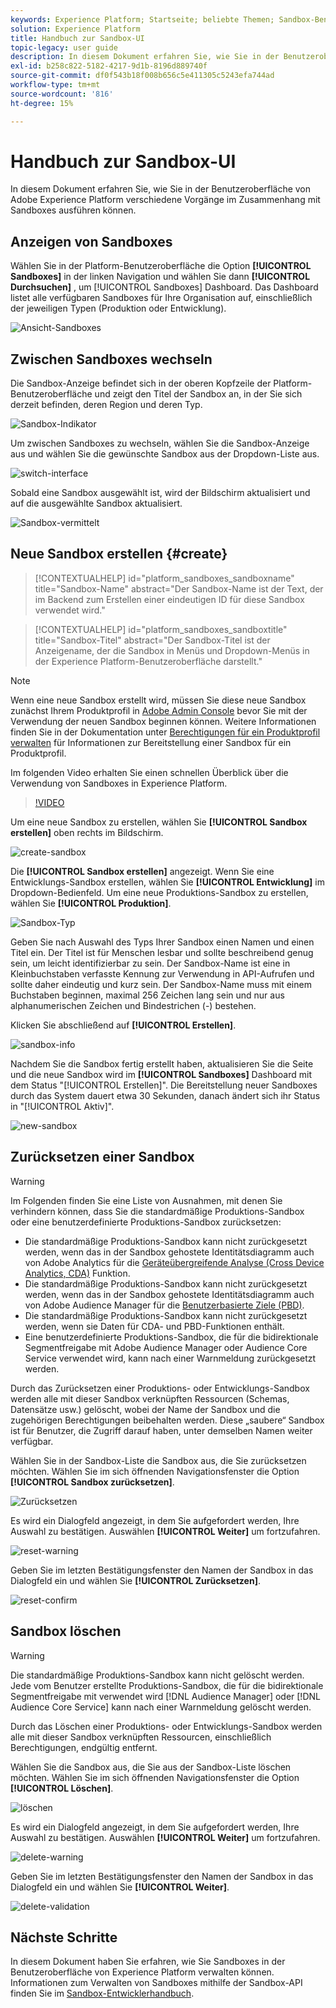 ```yaml
---
keywords: Experience Platform; Startseite; beliebte Themen; Sandbox-Benutzerhandbuch; Sandbox-Handbuch
solution: Experience Platform
title: Handbuch zur Sandbox-UI
topic-legacy: user guide
description: In diesem Dokument erfahren Sie, wie Sie in der Benutzeroberfläche von Adobe Experience Platform verschiedene Vorgänge im Zusammenhang mit Sandboxes ausführen können.
exl-id: b258c822-5182-4217-9d1b-8196d889740f
source-git-commit: df0f543b18f008b656c5e411305c5243efa744ad
workflow-type: tm+mt
source-wordcount: '816'
ht-degree: 15%

---
```


# Handbuch zur Sandbox-UI

In diesem Dokument erfahren Sie, wie Sie in der Benutzeroberfläche von Adobe Experience Platform verschiedene Vorgänge im Zusammenhang mit Sandboxes ausführen können.

## Anzeigen von Sandboxes

Wählen Sie in der Platform-Benutzeroberfläche die Option **[!UICONTROL Sandboxes]** in der linken Navigation und wählen Sie dann **[!UICONTROL Durchsuchen]** , um [!UICONTROL Sandboxes] Dashboard. Das Dashboard listet alle verfügbaren Sandboxes für Ihre Organisation auf, einschließlich der jeweiligen Typen (Produktion oder Entwicklung).

![Ansicht-Sandboxes](../images/ui/view-sandboxes.png)

## Zwischen Sandboxes wechseln

Die Sandbox-Anzeige befindet sich in der oberen Kopfzeile der Platform-Benutzeroberfläche und zeigt den Titel der Sandbox an, in der Sie sich derzeit befinden, deren Region und deren Typ.

![Sandbox-Indikator](../images/ui/sandbox-indicator.png)

Um zwischen Sandboxes zu wechseln, wählen Sie die Sandbox-Anzeige aus und wählen Sie die gewünschte Sandbox aus der Dropdown-Liste aus.

![switch-interface](../images/ui/switcher-interface.png)

Sobald eine Sandbox ausgewählt ist, wird der Bildschirm aktualisiert und auf die ausgewählte Sandbox aktualisiert.

![Sandbox-vermittelt](../images/ui/sandbox-switched.png)

## Neue Sandbox erstellen {#create}

>[!CONTEXTUALHELP]
>id="platform_sandboxes_sandboxname"
>title="Sandbox-Name"
>abstract="Der Sandbox-Name ist der Text, der im Backend zum Erstellen einer eindeutigen ID für diese Sandbox verwendet wird."

>[!CONTEXTUALHELP]
>id="platform_sandboxes_sandboxtitle"
>title="Sandbox-Titel"
>abstract="Der Sandbox-Titel ist der Anzeigename, der die Sandbox in Menüs und Dropdown-Menüs in der Experience Platform-Benutzeroberfläche darstellt."

>[!NOTE]
>
>Wenn eine neue Sandbox erstellt wird, müssen Sie diese neue Sandbox zunächst Ihrem Produktprofil in [Adobe Admin Console](https://adminconsole.adobe.com/) bevor Sie mit der Verwendung der neuen Sandbox beginnen können. Weitere Informationen finden Sie in der Dokumentation unter [Berechtigungen für ein Produktprofil verwalten](../../access-control/ui/permissions.md) für Informationen zur Bereitstellung einer Sandbox für ein Produktprofil.

Im folgenden Video erhalten Sie einen schnellen Überblick über die Verwendung von Sandboxes in Experience Platform.

>[!VIDEO](https://video.tv.adobe.com/v/29838/?quality=12&learn=on)

Um eine neue Sandbox zu erstellen, wählen Sie **[!UICONTROL Sandbox erstellen]** oben rechts im Bildschirm.

![create-sandbox](../images/ui/create-sandbox.png)

Die **[!UICONTROL Sandbox erstellen]** angezeigt. Wenn Sie eine Entwicklungs-Sandbox erstellen, wählen Sie **[!UICONTROL Entwicklung]** im Dropdown-Bedienfeld. Um eine neue Produktions-Sandbox zu erstellen, wählen Sie **[!UICONTROL Produktion]**.

![Sandbox-Typ](../images/ui/sandbox-type.png)

Geben Sie nach Auswahl des Typs Ihrer Sandbox einen Namen und einen Titel ein. Der Titel ist für Menschen lesbar und sollte beschreibend genug sein, um leicht identifizierbar zu sein. Der Sandbox-Name ist eine in Kleinbuchstaben verfasste Kennung zur Verwendung in API-Aufrufen und sollte daher eindeutig und kurz sein. Der Sandbox-Name muss mit einem Buchstaben beginnen, maximal 256 Zeichen lang sein und nur aus alphanumerischen Zeichen und Bindestrichen (-) bestehen.

Klicken Sie abschließend auf **[!UICONTROL Erstellen]**.

![sandbox-info](../images/ui/sandbox-info.png)

Nachdem Sie die Sandbox fertig erstellt haben, aktualisieren Sie die Seite und die neue Sandbox wird im **[!UICONTROL Sandboxes]** Dashboard mit dem Status &quot;[!UICONTROL Erstellen]&quot;. Die Bereitstellung neuer Sandboxes durch das System dauert etwa 30 Sekunden, danach ändert sich ihr Status in &quot;[!UICONTROL Aktiv]&quot;.

![new-sandbox](../images/ui/new-sandbox.png)

## Zurücksetzen einer Sandbox

>[!WARNING]
>
>Im Folgenden finden Sie eine Liste von Ausnahmen, mit denen Sie verhindern können, dass Sie die standardmäßige Produktions-Sandbox oder eine benutzerdefinierte Produktions-Sandbox zurücksetzen: <ul><li>Die standardmäßige Produktions-Sandbox kann nicht zurückgesetzt werden, wenn das in der Sandbox gehostete Identitätsdiagramm auch von Adobe Analytics für die [Geräteübergreifende Analyse (Cross Device Analytics, CDA)](https://experienceleague.adobe.com/docs/analytics/components/cda/overview.html?lang=de) Funktion.</li><li>Die standardmäßige Produktions-Sandbox kann nicht zurückgesetzt werden, wenn das in der Sandbox gehostete Identitätsdiagramm auch von Adobe Audience Manager für die [Benutzerbasierte Ziele (PBD)](https://experienceleague.adobe.com/docs/audience-manager/user-guide/features/destinations/people-based/people-based-destinations-overview.html?lang=de).</li><li>Die standardmäßige Produktions-Sandbox kann nicht zurückgesetzt werden, wenn sie Daten für CDA- und PBD-Funktionen enthält.</li><li>Eine benutzerdefinierte Produktions-Sandbox, die für die bidirektionale Segmentfreigabe mit Adobe Audience Manager oder Audience Core Service verwendet wird, kann nach einer Warnmeldung zurückgesetzt werden.</li></ul>

Durch das Zurücksetzen einer Produktions- oder Entwicklungs-Sandbox werden alle mit dieser Sandbox verknüpften Ressourcen (Schemas, Datensätze usw.) gelöscht, wobei der Name der Sandbox und die zugehörigen Berechtigungen beibehalten werden. Diese „saubere“ Sandbox ist für Benutzer, die Zugriff darauf haben, unter demselben Namen weiter verfügbar.

Wählen Sie in der Sandbox-Liste die Sandbox aus, die Sie zurücksetzen möchten. Wählen Sie im sich öffnenden Navigationsfenster die Option **[!UICONTROL Sandbox zurücksetzen]**.

![Zurücksetzen](../images/ui/reset.png)

Es wird ein Dialogfeld angezeigt, in dem Sie aufgefordert werden, Ihre Auswahl zu bestätigen. Auswählen **[!UICONTROL Weiter]** um fortzufahren.

![reset-warning](../images/ui/reset-warning.png)

Geben Sie im letzten Bestätigungsfenster den Namen der Sandbox in das Dialogfeld ein und wählen Sie **[!UICONTROL Zurücksetzen]**.

![reset-confirm](../images/ui/reset-confirm.png)

## Sandbox löschen

>[!WARNING]
>
>Die standardmäßige Produktions-Sandbox kann nicht gelöscht werden. Jede vom Benutzer erstellte Produktions-Sandbox, die für die bidirektionale Segmentfreigabe mit verwendet wird [!DNL Audience Manager] oder [!DNL Audience Core Service] kann nach einer Warnmeldung gelöscht werden.

Durch das Löschen einer Produktions- oder Entwicklungs-Sandbox werden alle mit dieser Sandbox verknüpften Ressourcen, einschließlich Berechtigungen, endgültig entfernt.

Wählen Sie die Sandbox aus, die Sie aus der Sandbox-Liste löschen möchten. Wählen Sie im sich öffnenden Navigationsfenster die Option **[!UICONTROL Löschen]**.

![löschen](../images/ui/delete.png)

Es wird ein Dialogfeld angezeigt, in dem Sie aufgefordert werden, Ihre Auswahl zu bestätigen. Auswählen **[!UICONTROL Weiter]** um fortzufahren.

![delete-warning](../images/ui/delete-warning.png)

Geben Sie im letzten Bestätigungsfenster den Namen der Sandbox in das Dialogfeld ein und wählen Sie  **[!UICONTROL Weiter]**.

![delete-validation](../images/ui/delete-confirm.png)

## Nächste Schritte

In diesem Dokument haben Sie erfahren, wie Sie Sandboxes in der Benutzeroberfläche von Experience Platform verwalten können. Informationen zum Verwalten von Sandboxes mithilfe der Sandbox-API finden Sie im [Sandbox-Entwicklerhandbuch](../api/getting-started.md).
